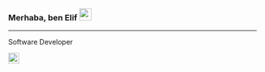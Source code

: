 ### Merhaba, ben Elif  <img src="https://media.giphy.com/media/hvRJCLFzcasrR4ia7z/giphy.gif" width="25px">
---------------------------------------------------------

Software Developer

<a href="https://www.linkedin.com/in/elif-gizem-uzgur/">
  <img align="left" alt="Elif' LinkedIN" width="22px" src="https://raw.githubusercontent.com/peterthehan/peterthehan/master/assets/linkedin.svg" />
</a>


